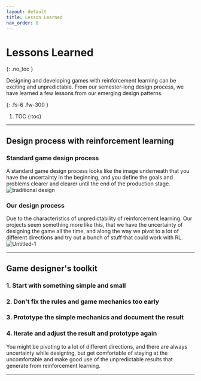 ```yaml
---
layout: default
title: Lesson Learned
nav_order: 8
---
```



# Lessons Learned
{: .no_toc }

Designing and developing games with reinforcement learning can be exciting and unpredictable. From our semester-long design process, we have learned a few lessons from our emerging design patterns. 

{: .fs-6 .fw-300 }


1. TOC
{:toc}

---
## Design process with reinforcement learning<br/>

### Standard game design process<br/> 
A standard game design process looks like the image underneath that you have the uncertainty in the beginning, and you define the goals and problems clearer and clearer until the end of the production stage.<br/>
![traditional design](https://user-images.githubusercontent.com/58717137/70498197-79f47000-1aca-11ea-8cdc-ce1e058f7f39.PNG)<br/>

### Our design process<br/>
Due to the characteristics of unpredictability of reinforcement learning. Our projects seem something more like this, that we have the uncertainty of designing the game all the time, and along the way we pivot to a lot of different directions and try out a bunch of stuff that could work with RL.<br/>
![Untitled-1](https://user-images.githubusercontent.com/58717137/70499189-744c5980-1acd-11ea-8838-71d3256bfbc0.png)




---
## Game designer's toolkit 

### 1. Start with something simple and small

### 2. Don't fix the rules and game mechanics too early

### 3. Prototype the simple mechanics and document the result

### 4. Iterate and adjust the result and prototype again

You might be pivoting to a lot of different directions, and there are always uncertainty while designing, but get comfortable of staying at the uncomfortable and make good use of the unpredictable results that generate from reinforcement learning. 

---

